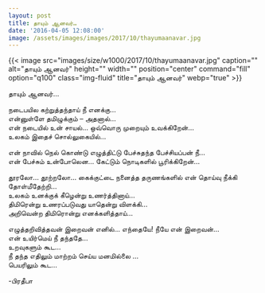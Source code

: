 ```yaml
---
layout: post
title: தாயும் ஆனவர்…
date: '2016-04-05 12:08:00'
image: /assets/images/images/2017/10/thayumaanavar.jpg
---
```


{{< image src="images/size/w1000/2017/10/thayumaanavar.jpg" caption="" alt="தாயும் ஆனவர்" height="" width="" position="center" command="fill" option="q100" class="img-fluid" title="தாயும் ஆனவர்"  webp="true" >}}

தாயும் ஆனவர்…

நடைபயில கற்றுத்தந்தாய் நீ எனக்கு…  
என்னுள்ளே தமிழுக்கும் – அதனால்…  
என் நடையில் உன் சாயல்… ஒவ்வொரு முறையும் உவக்கிறேன்…  
உலகம் இதைச் சொல்லுகையில்…  

என் நாவில் நெல் கொண்டு எழுத்திட்டு பேச்சுதந்த பேச்சியப்பன் நீ…  
என் பேச்சும் உன்போலென… கேட்டும் நொடிகளில் பூரிக்கிறேன்…  

தூரலோ… தூற்றலோ… கைக்குட்டை நனைத்த தருணங்களில் என் தொய்வு நீக்கி தோள்மீதேற்றி…  
உலகம் உனக்குக் கீழென்று உணர்த்தினாய்…  
திமிரென்று உணரப்படுவது யாதென்று விளக்கி…  
அறிவென்ற திமிரொன்று எனக்களித்தாய்…  

எழுத்தறிவித்தவன் இறைவன் எனில்… எந்தையே! நீயே என் இறைவன்…  
என் உயிர்மெய் நீ தந்ததே…  
உறவுகளும் கூட…  
நீ தந்த எதிலும் மாற்றம் செய்ய மனமில்லை …  
பெயரிலும் கூட…  

-பிரதீபா